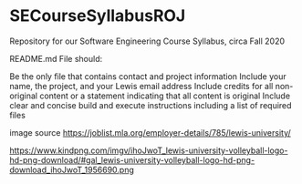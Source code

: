 # SECourseSyllabusROJ
Repository for our Software Engineering Course Syllabus, circa Fall 2020

README.md File should:

Be the only file that contains contact and project information
Include your name, the project, and your Lewis email address
Include credits for all non-original content or a statement indicating that all content is original
Include clear and concise build and execute instructions including a list of required files

image source https://joblist.mla.org/employer-details/785/lewis-university/

https://www.kindpng.com/imgv/ihoJwoT_lewis-university-volleyball-logo-hd-png-download/#gal_lewis-university-volleyball-logo-hd-png-download_ihoJwoT_1956690.png
